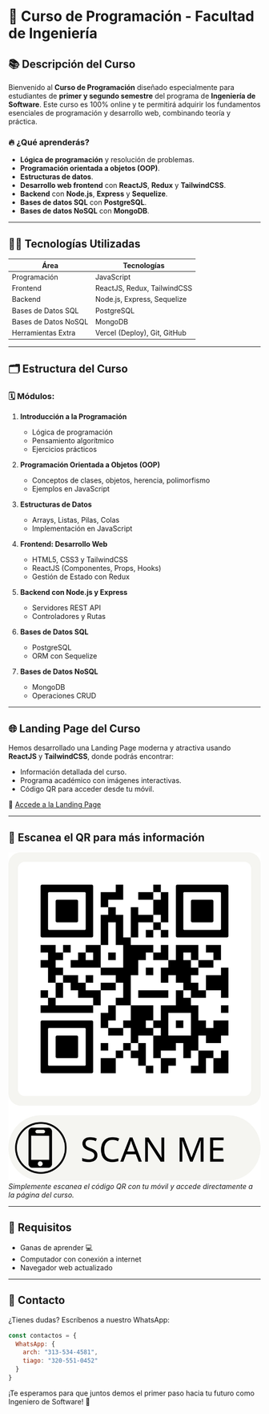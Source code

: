 # 🚀 Curso de Programación - Facultad de Ingeniería

## 📚 Descripción del Curso
Bienvenido al **Curso de Programación** diseñado especialmente para estudiantes de **primer y segundo semestre** del programa de **Ingeniería de Software**. Este curso es 100% online y te permitirá adquirir los fundamentos esenciales de programación y desarrollo web, combinando teoría y práctica.

### 🔥 ¿Qué aprenderás?
- **Lógica de programación** y resolución de problemas.
- **Programación orientada a objetos (OOP)**.
- **Estructuras de datos**.
- **Desarrollo web frontend** con **ReactJS**, **Redux** y **TailwindCSS**.
- **Backend** con **Node.js**, **Express** y **Sequelize**.
- **Bases de datos SQL** con **PostgreSQL**.
- **Bases de datos NoSQL** con **MongoDB**.

---

## 🧑‍💻 Tecnologías Utilizadas
| Área               | Tecnologías                           |
|--------------------|----------------------------------------|
| Programación       | JavaScript                             |
| Frontend           | ReactJS, Redux, TailwindCSS            |
| Backend            | Node.js, Express, Sequelize            |
| Bases de Datos SQL | PostgreSQL                             |
| Bases de Datos NoSQL | MongoDB                             |
| Herramientas Extra | Vercel (Deploy), Git, GitHub           |

---

## 🗂️ Estructura del Curso
### 🗓️ Módulos:

1. **Introducción a la Programación**
   - Lógica de programación
   - Pensamiento algorítmico
   - Ejercicios prácticos

2. **Programación Orientada a Objetos (OOP)**
   - Conceptos de clases, objetos, herencia, polimorfismo
   - Ejemplos en JavaScript

3. **Estructuras de Datos**
   - Arrays, Listas, Pilas, Colas
   - Implementación en JavaScript

4. **Frontend: Desarrollo Web**
   - HTML5, CSS3 y TailwindCSS
   - ReactJS (Componentes, Props, Hooks)
   - Gestión de Estado con Redux

5. **Backend con Node.js y Express**
   - Servidores REST API
   - Controladores y Rutas

6. **Bases de Datos SQL**
   - PostgreSQL
   - ORM con Sequelize

7. **Bases de Datos NoSQL**
   - MongoDB
   - Operaciones CRUD

---

## 🌐 Landing Page del Curso
Hemos desarrollado una Landing Page moderna y atractiva usando **ReactJS** y **TailwindCSS**, donde podrás encontrar:
- Información detallada del curso.
- Programa académico con imágenes interactivas.
- Código QR para acceder desde tu móvil.

🔗 [Accede a la Landing Page](https://programming-course-three.vercel.app)

---

## 📲 Escanea el QR para más información
![QR Image](./client/src/assets/QR.png)  
_Simplemente escanea el código QR con tu móvil y accede directamente a la página del curso._

---

## 📝 Requisitos
- Ganas de aprender 💻
- Computador con conexión a internet
- Navegador web actualizado

---

## 📩 Contacto
¿Tienes dudas? Escríbenos a nuestro WhatsApp:
```javascript
const contactos = {
  WhatsApp: {
    arch: "313-534-4581",
    tiago: "320-551-0452"
  }
}
```

¡Te esperamos para que juntos demos el primer paso hacia tu futuro como Ingeniero de Software! 🚀

